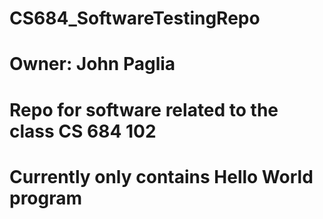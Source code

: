 # CS684_SoftwareTestingRepo

# Owner: John Paglia

# Repo for software related to the class CS 684 102
# Currently only contains Hello World program